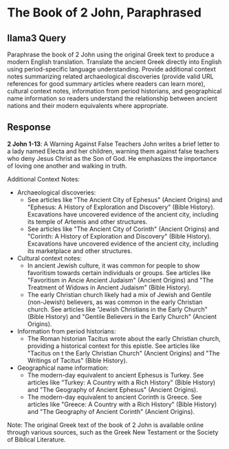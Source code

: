# The Book of 2 John, Paraphrased

## llama3 Query

Paraphrase the book of 2 John using the original Greek text to produce a modern English translation. Translate the ancient Greek directly into English using period-specific language understanding. Provide additional context notes summarizing related archaeological discoveries (provide valid URL references for good summary articles where readers can learn more), cultural context notes, information from period historians, and geographical name information so readers understand the relationship between ancient nations and their modern equivalents where appropriate.

## Response

**2 John 1-13**: A Warning Against False Teachers
John writes a brief letter to a lady named Electa and her children, warning them against false teachers who deny Jesus Christ as the Son of God. He emphasizes the importance of loving one another and walking in truth.

Additional Context Notes:

* Archaeological discoveries:
	+ See articles like "The Ancient City of Ephesus" (Ancient Origins) and "Ephesus: A History of Exploration and Discovery" (Bible History). Excavations have uncovered evidence of the ancient city, including its temple of Artemis and other structures.
	+ See articles like "The Ancient City of Corinth" (Ancient Origins) and "Corinth: A History of Exploration and Discovery" (Bible History). Excavations have uncovered evidence of the ancient city, including its marketplace and other structures.
* Cultural context notes:
	+ In ancient Jewish culture, it was common for people to show favoritism towards certain individuals or groups. See articles like "Favoritism in Ancie
Ancient Judaism" (Ancient Origins) and "The Treatment of Widows in Ancient Judaism" (Bible History).
	+ The early Christian church likely had a mix of Jewish and Gentile (non-Jewish) believers, as was common in the early Christian church. See articles like "Jewish Christians in the Early Church" (Bible History) and "Gentile Believers in the Early Church" (Ancient Origins).
* Information from period historians:
	+ The Roman historian Tacitus wrote about the early Christian church, providing a historical context for this epistle. See articles like "Tacitus on t
the Early Christian Church" (Ancient Origins) and "The Writings of Tacitus" (Bible History).
* Geographical name information:
	+ The modern-day equivalent to ancient Ephesus is Turkey. See articles like "Turkey: A Country with a Rich History" (Bible History) and "The Geography of Ancient Ephesus" (Ancient Origins).
	+ The modern-day equivalent to ancient Corinth is Greece. See articles like "Greece: A Country with a Rich History" (Bible History) and "The Geography of Ancient Corinth" (Ancient Origins).

Note: The original Greek text of the book of 2 John is available online through various sources, such as the Greek New Testament or the Society of Biblical Literature.
